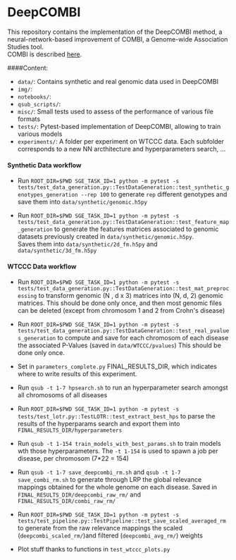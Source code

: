 # DeepCOMBI

This repository contains the implementation of the DeepCOMBI method, 
a neural-network-based improvement of COMBI, a Genome-wide Association Studies tool.  
COMBI is described [here](https://www.nature.com/articles/srep36671#methods).

####Content:

- `data/`:  Contains synthetic and real genomic data used in DeepCOMBI 
- `img/`:   
- `notebooks/`:   
- `qsub_scripts/`:  
- `misc/`: Small tests used to assess of the performance of various file formats 
- `tests/`:   Pytest-based implementation of DeepCOMBI, allowing to train various models
- `experiments/`:   A folder per experiment on WTCCC data. Each subfolder corresponds to a new NN arcthitecture
and hyperparameters search, ...
 

        

#### Synthetic Data workflow
- Run `ROOT_DIR=$PWD SGE_TASK_ID=1 python -m pytest -s tests/test_data_generation.py::TestDataGeneration::test_synthetic_genotypes_generation --rep 100` to generate 
`rep` different genotypes and save them into `data/synthetic/genomic.h5py`

- Run `ROOT_DIR=$PWD SGE_TASK_ID=1 python -m pytest -s tests/test_data_generation.py::TestDataGeneration::test_feature_map_generation` to generate 
the features matrices associated to genomic datasets previously created in `data/synthetic/genomic.h5py`.   
Saves them into `data/synthetic/2d_fm.h5py` and  `data/synthetic/3d_fm.h5py`


#### WTCCC Data workflow

- Run `ROOT_DIR=$PWD SGE_TASK_ID=1 python -m pytest -s tests/test_data_generation.py::TestDataGeneration::test_mat_preprocessing` 
to transform genomic (N , d x 3) matrices into (N, d, 2) genomic matrices. 
This should be done only once, and then most genomic files can be deleted (except from chromosom 1 and 2 from Crohn's disease)

- Run `ROOT_DIR=$PWD SGE_TASK_ID=1 python -m pytest -s tests/test_data_generation.py::TestDataGeneration::test_real_pvalues_generation` to 
compute and save for each chromosom of each disease the associated P-Values (saved in `data/WTCCC/pvalues`) 
This should be done only once.

- Set in `parameters_complete.py` FINAL_RESULTS_DIR, which indicates where to write results of this experiment.

- Run `qsub -t 1-7 hpsearch.sh` to run an hyperparameter search amongst all chromosoms of all diseases

- Run `ROOT_DIR=$PWD SGE_TASK_ID=1 python -m pytest -s tests/test_lotr.py::TestLOTR::test_extract_best_hps` to parse the results 
of the hyperparams search and export them into `FINAL_RESULTS_DIR/hyperparameters`

- Run `qsub -t 1-154 train_models_with_best_params.sh` to train models wth those hyperparameters. 
The `-t 1-154` is used to spawn a job per disease, per chromosom (7*22 = 154)

- Run `qsub -t 1-7 save_deepcombi_rm.sh` and `qsub -t 1-7 save_combi_rm.sh` to generate through LRP the global relevance mappings obtained for the whole 
genome on each disease. Saved in `FINAL_RESULTS_DIR/deepcombi_raw_rm/` and `FINAL_RESULTS_DIR/combi_raw_rm/`

- Run `ROOT_DIR=$PWD SGE_TASK_ID=1 python -m pytest -s tests/test_pipeline.py::TestPipeline::test_save_scaled_averaged_rm` to generate 
from the raw relevance mappings the scaled (`deepcombi_scaled_rm/`)and filtered (`deepcombi_avg_rm/`) weights

- Plot stuff thanks to functions in `test_wtccc_plots.py`  
